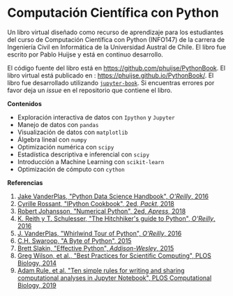 # Computación Científica con Python

Un libro virtual diseñado como recurso de aprendizaje para los estudiantes del curso de Computación Científica con Python (INFO147) de la carrera de Ingeniería Civil en Informática de la Universidad Austral de Chile. El libro fue escrito por Pablo Huijse y está en continuo desarrollo.

El código fuente del libro está en https://github.com/phuijse/PythonBook. El libro virtual está publicado en : https://phuijse.github.io/PythonBook/. El libro fue desarrollado utilizando [`jupyter-book`](https://jupyterbook.org/intro.html). Si encuentras errores por favor deja un *issue* en el repositorio que contiene el libro.

**Contenidos**

- Exploración interactiva de datos con `Ipython` y `Jupyter`
- Manejo de datos con `pandas`
- Visualización de datos con `matplotlib`
- Álgebra lineal con `numpy`
- Optimización numérica con `scipy`
- Estadística descriptiva e inferencial con `scipy`
- Introducción a Machine Learning con `scikit-learn`
- Optimización de cómputo con `cython`

**Referencias**

1. [Jake VanderPlas, "Python Data Science Handbook", *O'Reilly*, 2016](https://jakevdp.github.io/PythonDataScienceHandbook/)
1. [Cyrille Rossant, "IPython Cookbook", 2ed, *Packt*, 2018](https://ipython-books.github.io/)
1. [Robert Johansson, "Numerical Python", 2ed, *Apress*, 2018](https://link.springer.com/book/10.1007%2F978-1-4842-4246-9)
1. [K. Reith y T. Schulesser, "The Hitchhiker's guide to Python", *O'Reilly*, 2016](https://docs.python-guide.org)
1. [J. VanderPlas, "Whirlwind Tour of Python", *O'Reilly*, 2016](https://github.com/jakevdp/WhirlwindTourOfPython)
1. [C.H. Swaroop, "A Byte of Python", 2015](https://python.swaroopch.com)
1. [Brett Slakin, "Effective Python", *Addison-Wesley*, 2015](https://effectivepython.com/)
1. [Greg Wilson, et al., "Best Practices for Scientific Computing", PLOS Biology, 2014](https://journals.plos.org/plosbiology/article?id=10.1371/journal.pbio.1001745)
1. [Adam Rule, et al. "Ten simple rules for writing and sharing computational analyses in Jupyter Notebook", PLOS Computational Biology, 2019](https://journals.plos.org/ploscompbiol/article?id=10.1371/journal.pcbi.1007007)


